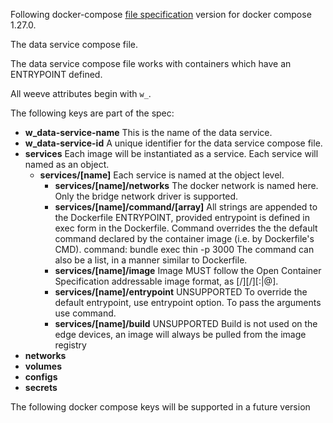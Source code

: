 Following docker-compose [file specification](https://github.com/compose-spec/compose-spec/blob/master/spec.md) version for docker compose 1.27.0.

The data service compose file.

The data service compose file works with containers which have an ENTRYPOINT defined.

All weeve attributes begin with `w_`.

The following keys are part of the spec:
- **w_data-service-name** This is the name of the data service.
- **w_data-service-id** A unique identifier for the data service compose file.
- **services** Each image will be instantiated as a service. Each service will named as an object.
    - **services/[name]** Each service is named at the object level.
        - **services/[name]/networks** The docker network is named here. Only the bridge network driver is supported.
        - **services/[name]/command/[array]** All strings are appended to the Dockerfile ENTRYPOINT, provided entrypoint is defined in exec form in the Dockerfile.
        Command overrides the the default command declared by the container image (i.e. by Dockerfile's CMD). command: bundle exec thin -p 3000 The command can also be a list, in a manner similar to Dockerfile.
        - **services/[name]/image**  Image MUST follow the Open Container Specification addressable image format, as [<registry>/][<project>/]<image>[:<tag>|@<digest>].
        - **services/[name]/entrypoint** UNSUPPORTED To override the default entrypoint, use entrypoint option. To pass the arguments use command.
        - **services/[name]/build** UNSUPPORTED Build is not used on the edge devices, an image will always be pulled from the image registry
- **networks**
- **volumes**
- **configs**
- **secrets**

The following docker compose keys will be supported in a future version


